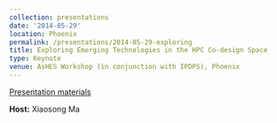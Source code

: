 ```yaml
---
collection: presentations
date: '2014-05-29'
location: Phoenix
permalink: /presentations/2014-05-29-exploring
title: Exploring Emerging Technologies in the HPC Co-design Space
type: Keynote
venue: AsHES Workshop (in conjunction with IPDPS), Phoenix
---
```


[Presentation materials](http://www.mcs.anl.gov/events/workshops/ashes/2014/)


**Host:** Xiaosong Ma
